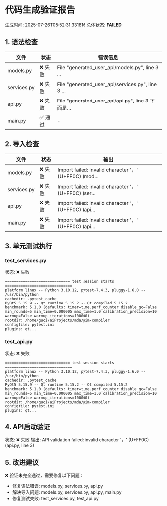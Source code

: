 # 代码生成验证报告

生成时间: 2025-07-26T05:52:31.331816
总体状态: **FAILED**

## 1. 语法检查

| 文件 | 状态 | 错误信息 |
|------|------|----------|
| models.py | ❌ 失败 |   File "generated_user_api/models.py", line 3     ... |
| services.py | ❌ 失败 |   File "generated_user_api/services.py", line 3   ... |
| api.py | ❌ 失败 |   File "generated_user_api/api.py", line 3     下面是... |
| main.py | ✅ 通过 | - |

## 2. 导入检查

| 文件 | 状态 | 输出 |
|------|------|------|
| models.py | ❌ 失败 | Import failed: invalid character '，' (U+FF0C) (mod... |
| services.py | ❌ 失败 | Import failed: invalid character '，' (U+FF0C) (ser... |
| api.py | ❌ 失败 | Import failed: invalid character '，' (U+FF0C) (api... |
| main.py | ❌ 失败 | Import failed: invalid character '，' (U+FF0C) (api... |

## 3. 单元测试执行

### test_services.py
状态: ❌ 失败

```
============================= test session starts ==============================
platform linux -- Python 3.10.12, pytest-7.4.3, pluggy-1.6.0 -- /usr/bin/python
cachedir: .pytest_cache
PyQt5 5.15.9 -- Qt runtime 5.15.2 -- Qt compiled 5.15.2
benchmark: 5.1.0 (defaults: timer=time.perf_counter disable_gc=False min_rounds=5 min_time=0.000005 max_time=1.0 calibration_precision=10 warmup=False warmup_iterations=100000)
rootdir: /home/guci/aiProjects/mda/pim-compiler
configfile: pytest.ini
plugins: qt...
```

### test_api.py
状态: ❌ 失败

```
============================= test session starts ==============================
platform linux -- Python 3.10.12, pytest-7.4.3, pluggy-1.6.0 -- /usr/bin/python
cachedir: .pytest_cache
PyQt5 5.15.9 -- Qt runtime 5.15.2 -- Qt compiled 5.15.2
benchmark: 5.1.0 (defaults: timer=time.perf_counter disable_gc=False min_rounds=5 min_time=0.000005 max_time=1.0 calibration_precision=10 warmup=False warmup_iterations=100000)
rootdir: /home/guci/aiProjects/mda/pim-compiler
configfile: pytest.ini
plugins: qt...
```

## 4. API启动验证
状态: ❌ 失败
输出: API validation failed: invalid character '，' (U+FF0C) (api.py, line 3)


## 5. 改进建议
❌ 验证未完全通过，需要修复以下问题：
- 修复语法错误: models.py, services.py, api.py
- 解决导入问题: models.py, services.py, api.py, main.py
- 修复测试失败: test_services.py, test_api.py
